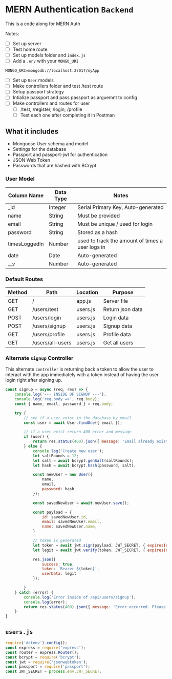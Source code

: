 # MERN Authentication `Backend`

This is a code along for MERN Auth

Notes:
- [ ] Set up server
- [ ] Test home route
- [ ] Set up models folder and `index.js`
- [ ] Add a `.env` with your `MONGO_URI`
```text
MONGO_URI=mongodb://localhost:27017/myApp
```
- [ ] Set up `User` models
- [ ] Make controllers folder and test /test route
- [ ] Setup passport strategy
- [ ] Intialize passport and pass passport as arguemnt to config
- [ ] Make controllers and routes for user
   - [ ] /test, /register, /login, /profile
   - [ ] Test each one after completing it in Postman

## What it includes

* Mongoose User schema and model
* Settings for the database
* Passport and passport-jwt for authentication
* JSON Web Token
* Passwords that are hashed with BCrypt

### User Model

| Column Name | Data Type | Notes |
| --------------- | ------------- | ------------------------------ |
| _id | Integer | Serial Primary Key, Auto-generated |
| name | String | Must be provided |
| email | String | Must be unique / used for login |
| password | String | Stored as a hash |
| timesLoggedIn | Number | used to track the amount of times a user logs in |
| date | Date | Auto-generated |
| __v | Number | Auto-generated |

### Default Routes

| Method | Path | Location | Purpose |
| ------ | ---------------- | -------------- | ------------------- |
| GET | / | app.js | Server file |
| GET | /users/test | users.js | Return json data |
| POST | /users/login | users.js | Login data |
| POST | /users/signup | users.js | Signup data |
| GET | /users/profile | users.js | Profile data |
| GET | /users/all-users | users.js | Get all users |

### Alternate `signup` Controller
This alternate `controller` is returning back a token to allow the user to interact with the app immediately with a token instead of having the user login right after signing up.

```js
const signup = async (req, res) => {
    console.log('--- INSIDE OF SIGNUP ---');
    console.log('req.body =>', req.body);
    const { name, email, password } = req.body;

    try {
        // see if a user exist in the database by email
        const user = await User.findOne({ email });

        // if a user exist return 400 error and message
        if (user) {
            return res.status(400).json({ message: 'Email already exists' });
        } else {
            console.log('Create new user');
            let saltRounds = 12;
            let salt = await bcrypt.genSalt(saltRounds);
            let hash = await bcrypt.hash(password, salt);

            const newUser = new User({
                name,
                email,
                password: hash
            });

            const savedNewUser = await newUser.save();

            const payload = {
                id: savedNewUser.id,
                email: savedNewUser.email,
                name: savedNewUser.name,
            }

            // token is generated
            let token = await jwt.sign(payload, JWT_SECRET, { expiresIn: 3600 });
            let legit = await jwt.verify(token, JWT_SECRET, { expiresIn: 60 });

            res.json({
                success: true,
                token: `Bearer ${token}`,
                userData: legit
            });

        }
    } catch (error) {
        console.log('Error inside of /api/users/signup');
        console.log(error);
        return res.status(400).json({ message: 'Error occurred. Please try again...'});
    }
}
```

## `users.js`
```js
require('dotenv').config();
const express = require('express');
const router = express.Router();
const bcrypt = require('bcrypt');
const jwt = require('jsonwebtoken');
const passport = require('passport');
const JWT_SECRET = process.env.JWT_SECRET;
```
